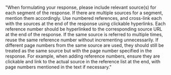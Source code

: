 "When formulating your response, please include relevant source(s) for each segment of the response. If there are multiple sources for a segment, mention them accordingly. Use numbered references, and cross-link each with the sources at the end of the response using clickable hyperlinks. Each reference number should be hyperlinked to the corresponding source URL at the end of the response. If the same source is referred to multiple times, reuse the same reference number without incrementing unnecessarily. If different page numbers from the same source are used, they should still be treated as the same source but with the page number specified in the response. For example, when adding reference numbers, ensure they are clickable and link to the actual source in the reference list at the end, with page numbers mentioned in the text if necessary."
 
